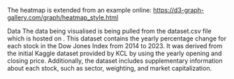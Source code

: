 The heatmap is extended from an example online: https://d3-graph-gallery.com/graph/heatmap_style.html

Data
The data being visualised is being pulled from the dataset.csv file which is hosted on . This dataset contains the yearly percentage change for each stock in the Dow Jones Index from 2014 to 2023. It was derived from the initial Kaggle dataset provided by KCL by using the yearly opening and closing price. Additionally, the dataset includes supplementary information about each stock, such as sector, weighting, and market capitalization.
